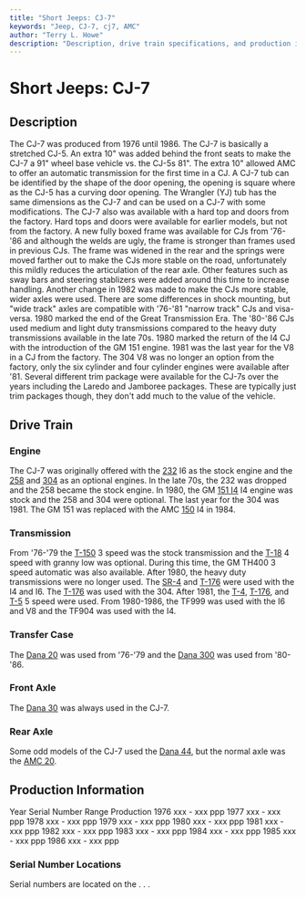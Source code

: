 ```yaml
---
title: "Short Jeeps: CJ-7"
keywords: "Jeep, CJ-7, cj7, AMC"
author: "Terry L. Howe"
description: "Description, drive train specifications, and production information for the Jeep CJ-7"
---
```


# Short Jeeps: CJ-7
## Description
The CJ-7 was produced from 1976 until 1986.
The CJ-7 is basically a stretched CJ-5.  An extra 10" was
added behind the front seats to make the CJ-7 a 91" wheel
base vehicle vs. the CJ-5s 81".  The extra 10" allowed AMC
to offer an automatic transmission for the first time in a CJ.
A CJ-7 tub can be identified by the shape of the door opening,
the opening is square where as the CJ-5 has a curving door
opening.  The Wrangler (YJ) tub has the same dimensions as
the CJ-7 and can be used on a CJ-7 with some modifications.
The CJ-7 also was available with a hard top and doors from
the factory.  Hard tops and doors were available for earlier
models, but not from the factory.
A new fully boxed frame was available for CJs from '76-'86
and although the welds are ugly, the frame is stronger than
frames used in previous CJs.  The frame was widened in the
rear and the springs were moved farther out to make the CJs
more stable on the road, unfortunately this mildly reduces
the articulation of the rear axle.  Other features such as
sway bars and steering stablizers were added around this time
to increase handling.  Another change in 1982 was made to
make the CJs more stable, wider axles were used.  There are
some differences in shock mounting, but "wide track" axles
are compatible with '76-'81 "narrow track" CJs and visa-versa.
1980 marked the end of the Great Transmission Era.  The '80-'86
CJs used medium and light duty transmissions compared to the
heavy duty transmissions available in the late 70s.
1980 marked the return of the I4 CJ with the introduction of
the GM 151 engine.  1981 was the last year for the V8
in a CJ from the factory.  The 304 V8 was no longer an option
from the factory, only the six cylinder and four cylinder engines
were available after '81.
Several different trim package were available for the CJ-7s over
the years including the Laredo and Jamboree packages.  These are
typically just trim packages though, they don't add much to the
value of the vehicle.
## Drive Train
### Engine
The CJ-7 was originally offered with the
[232](/engine/amc232.html) I6 as the stock engine
and the
[258](/engine/amc258.html)
and
[304](/engine/amc304.html)
as an optional engines.
In the late 70s, the 232 was dropped and the 258 became the stock engine.
In 1980, the GM
[151 I4](/engine/gm151.html)
I4 engine was stock and the 258 and 304 were optional.  The last
year for the 304 was 1981.  The GM 151 was replaced with the AMC
[150](/engine/amc150.html)
I4 in 1984.
### Transmission
From '76-'79 the [T-150](/trans/t150.html) 3 speed was
the stock transmission and the [T-18](/trans/t18.html)
4 speed with granny low was optional.  During this time, the GM TH400
3 speed automatic was also available.  After 1980, the heavy duty
transmissions were no longer used.  The
[SR-4](/trans/t4.html) and
[T-176](/trans/t176.html) were used with the I4 and I6.
The [T-176](/trans/t176.html) was used with the 304.
After 1981, the [T-4](/trans/t4.html), 
[T-176](/trans/t176.html), and
[T-5](/trans/t5.html) 5 speed were used.
From 1980-1986, the TF999 was used with the I6 and V8 and the
TF904 was used with the I4.
### Transfer Case
The [Dana 20](/xfer/d20.html) was used from '76-'79 and
the [Dana 300](/xfer/d300.html) was used from '80-'86.
### Front Axle
The [Dana 30](/axle/d30.html) was always used in the CJ-7.
### Rear Axle
Some odd models of the CJ-7 used the
[Dana 44](/axle/d44.html), but the normal axle was the
[AMC 20](/axle/amc20.html).
## Production Information
Year
Serial Number Range 
Production
1976
xxx - xxx
ppp
1977
xxx - xxx
ppp
1978
xxx - xxx
ppp
1979
xxx - xxx
ppp
1980
xxx - xxx
ppp
1981
xxx - xxx
ppp
1982
xxx - xxx
ppp
1983
xxx - xxx
ppp
1984
xxx - xxx
ppp
1985
xxx - xxx
ppp
1986
xxx - xxx
ppp
### Serial Number Locations
Serial numbers are located on the . . .
